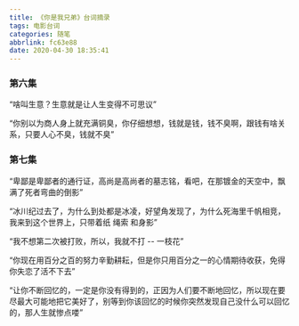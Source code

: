 ```yaml
---
title: 《你是我兄弟》台词摘录
tags: 电影台词
categories: 随笔
abbrlink: fc63e88
date: 2020-04-30 18:35:41
---
```

### 第六集
 “啥叫生意？生意就是让人生变得不可思议”
 
 “你别以为商人身上就充满铜臭，你仔细想想，钱就是钱，钱不臭啊，跟钱有啥关系，只要人心不臭，钱就不臭”
 
### 第七集
 “卑鄙是卑鄙者的通行证，高尚是高尚者的墓志铭，看吧，在那镀金的天空中，飘满了死者弯曲的倒影”
 
 “冰川纪过去了，为什么到处都是冰凌，好望角发现了，为什么死海里千帆相竞，我来到这个世界上，只带着纸 绳索 和身影”
 
 “我不想第二次被打败，所以，我就不打 -- 一枝花”
 
 “你现在用百分之百的努力辛勤耕耘，但是你只用百分之一的心情期待收获，免得你失恋了活不下去”
 
 “让你不断回忆的，一定是你没有得到的，正因为人们要不断地回忆，所以现在要尽最大可能地把它美好了，别等到你该回忆的时候你突然发现自己没什么可以回忆的，那人生就惨点喽”
 

